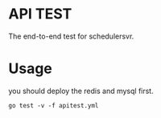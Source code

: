 # API TEST
The end-to-end test for schedulersvr.

# Usage
you should deploy the redis and mysql first.
```
go test -v -f apitest.yml
```
